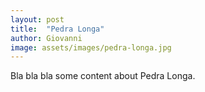 ```yaml
---
layout: post
title:  "Pedra Longa"
author: Giovanni
image: assets/images/pedra-longa.jpg
---
```

Bla bla bla some content about Pedra Longa.
